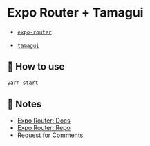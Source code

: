 # Expo Router + Tamagui

- [`expo-router`](https://expo.github.io/router)

- [`tamagui`](https://tamagui.dev/docs/intro/introduction)

## 🚀 How to use

```sh
yarn start
```

## 📝 Notes

- [Expo Router: Docs](https://expo.github.io/router)
- [Expo Router: Repo](https://github.com/expo/router)
- [Request for Comments](https://github.com/expo/router/discussions/1)
